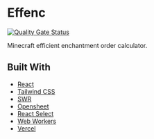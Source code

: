 # Effenc

[![Quality Gate Status](https://sonarcloud.io/api/project_badges/measure?project=kputrajaya_effenc&metric=alert_status)](https://sonarcloud.io/summary/new_code?id=kputrajaya_effenc)

Minecraft efficient enchantment order calculator.

## Built With

- [React](https://reactjs.org/)
- [Tailwind CSS](https://tailwindcss.com/)
- [SWR](https://swr.vercel.app/)
- [Opensheet](https://github.com/benborgers/opensheet)
- [React Select](https://react-select.com/home)
- [Web Workers](https://developer.mozilla.org/en-US/docs/Web/API/Web_Workers_API/Using_web_workers)
- [Vercel](https://vercel.com/)
